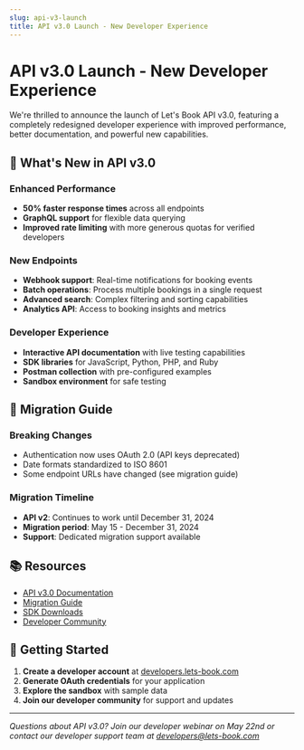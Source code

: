 ```yaml
---
slug: api-v3-launch
title: API v3.0 Launch - New Developer Experience
---
```


# API v3.0 Launch - New Developer Experience

We're thrilled to announce the launch of Let's Book API v3.0, featuring a completely redesigned developer experience with improved performance, better documentation, and powerful new capabilities.

<!-- truncate -->

## 🚀 What's New in API v3.0

### Enhanced Performance
- **50% faster response times** across all endpoints
- **GraphQL support** for flexible data querying
- **Improved rate limiting** with more generous quotas for verified developers

### New Endpoints
- **Webhook support**: Real-time notifications for booking events
- **Batch operations**: Process multiple bookings in a single request
- **Advanced search**: Complex filtering and sorting capabilities
- **Analytics API**: Access to booking insights and metrics

### Developer Experience
- **Interactive API documentation** with live testing capabilities
- **SDK libraries** for JavaScript, Python, PHP, and Ruby
- **Postman collection** with pre-configured examples
- **Sandbox environment** for safe testing

## 🔄 Migration Guide

### Breaking Changes
- Authentication now uses OAuth 2.0 (API keys deprecated)
- Date formats standardized to ISO 8601
- Some endpoint URLs have changed (see migration guide)

### Migration Timeline
- **API v2**: Continues to work until December 31, 2024
- **Migration period**: May 15 - December 31, 2024
- **Support**: Dedicated migration support available

## 📚 Resources

- [API v3.0 Documentation](/docs/api/v3)
- [Migration Guide](/docs/api/migration-v2-to-v3)
- [SDK Downloads](/docs/api/sdks)
- [Developer Community](https://community.lets-book.com/developers)

## 🎯 Getting Started

1. **Create a developer account** at [developers.lets-book.com](https://developers.lets-book.com)
2. **Generate OAuth credentials** for your application
3. **Explore the sandbox** with sample data
4. **Join our developer community** for support and updates

---

*Questions about API v3.0? Join our developer webinar on May 22nd or contact our developer support team at developers@lets-book.com*
